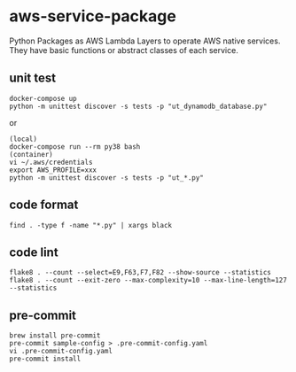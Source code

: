 # aws-service-package

Python Packages as AWS Lambda Layers to operate AWS native services. They have basic functions or abstract classes of each service.

## unit test

```
docker-compose up
python -m unittest discover -s tests -p "ut_dynamodb_database.py"
```

or

```
(local)
docker-compose run --rm py38 bash
(container)
vi ~/.aws/credentials
export AWS_PROFILE=xxx
python -m unittest discover -s tests -p "ut_*.py"
```

## code format

```
find . -type f -name "*.py" | xargs black
```

## code lint

```
flake8 . --count --select=E9,F63,F7,F82 --show-source --statistics
flake8 . --count --exit-zero --max-complexity=10 --max-line-length=127 --statistics
```

## pre-commit

```
brew install pre-commit
pre-commit sample-config > .pre-commit-config.yaml
vi .pre-commit-config.yaml
pre-commit install
```
